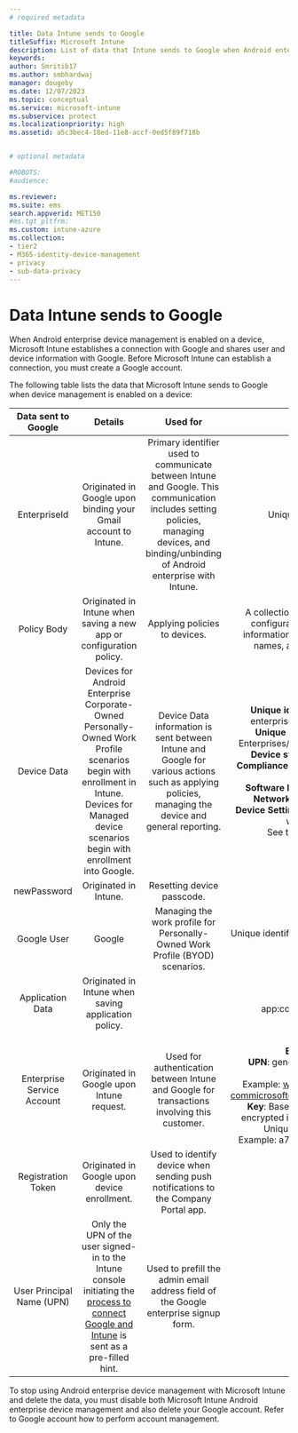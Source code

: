 ```yaml
---
# required metadata

title: Data Intune sends to Google
titleSuffix: Microsoft Intune
description: List of data that Intune sends to Google when Android enterprise device management is enabled with Intune.
keywords:
author: Smritib17
ms.author: smbhardwaj
manager: dougeby
ms.date: 12/07/2023
ms.topic: conceptual
ms.service: microsoft-intune
ms.subservice: protect
ms.localizationpriority: high
ms.assetid: a5c3bec4-18ed-11e8-accf-0ed5f89f718b


# optional metadata

#ROBOTS:
#audience:

ms.reviewer: 
ms.suite: ems
search.appverid: MET150
#ms.tgt_pltfrm:
ms.custom: intune-azure
ms.collection:
- tier2
- M365-identity-device-management
- privacy
- sub-data-privacy
---
```


# Data Intune sends to Google

When Android enterprise device management is enabled on a device, Microsoft Intune establishes a connection with Google and shares user and device information with Google. Before Microsoft Intune can establish a connection, you must create a Google account.

The following table lists the data that Microsoft Intune sends to Google when device management is enabled on a device:


| Data sent to Google | Details | Used for | Example |
|:---:|:---:|:---:|:---:|
| EnterpriseId | Originated in Google upon binding your Gmail account to Intune. | Primary identifier used to communicate between Intune and Google.  This communication includes setting policies, managing devices, and binding/unbinding of Android enterprise with Intune. | Unique identifier, Example format: LC04eik8a6 |
| Policy Body | Originated in Intune when saving a new app or configuration policy. | Applying policies to devices. | A collection of all configured settings for an application or configuration policy. Policy Body can contain customer information if provided as part of a policy, such as network names, application names, and app-specific settings. |
| Device Data | Devices for Android Enterprise Corporate-Owned Personally-Owned Work Profile scenarios begin with enrollment in Intune. Devices for Managed device scenarios begin with enrollment into Google. | Device Data information is sent between Intune and Google for various actions such as applying policies, managing the device and general reporting. | **Unique identifier to represent Device Name.** Example: enterprises/LC04ebru7b/devices/3592d971168f9ae4<br>**Unique Identifier to represent User Name.** Example: Enterprises/LC04ebru7b/users/116838519924207449711<br>**Device state.** Examples: Active, Disabled, Provisioning.<br>**Compliance states.** Examples: Setting not supported, missing required apps<br>**Software Info.** Examples: software versions & patch level.<br>**Network Info.** Examples: IMEI, MEID, WifiMacAddress<br>**Device Settings.** Examples: Information on encryption levels & whether device allows unknown apps.<br> See the following example of a JSON message. |
| newPassword | Originated in Intune. | Resetting device passcode. | String representing new password. |
| Google User | Google | Managing the work profile for Personally-Owned Work Profile (BYOD) scenarios. | Unique identifier to represent the linked Gmail account. Example: 114223373813435875042 |
| Application Data | Originated in Intune when saving application policy. |  | Application Name string. Example: app:com.microsoft.windowsintune.companyportal |
| Enterprise Service Account | Originated in Google upon Intune request. | Used for authentication between Intune and Google for transactions involving this customer. | There are several parts:<br> **Enterprise Id**: documented previously.<br>**UPN**: generated UPN used in authentication on behalf of customer.<br>Example: w49d77900526190e26708c31c9e8a0@pfwp-commicrosoftonedfmdm2.google.com.iam.gserviceaccount.com<br>**Key**: Base64 encoded blob used in auth requests, stored encrypted in the service, but this is what the blob looks like:<br> Unique Identifier to represent the customer's key<br>Example: a70d4d53eefbd781ce7ad6a6495c65eb15e74f1f |
| Registration Token | Originated in Google upon device enrollment. | Used to identify device when sending push notifications to the Company Portal app. |  |
| User Principal Name (UPN) | Only the UPN of the user signed-in to the Intune console initiating the [process to connect Google and Intune](../enrollment/connect-intune-android-enterprise.md) is sent as a pre-filled hint. | Used to prefill the admin email address field of the Google enterprise signup form. |  |

To stop using Android enterprise device management with Microsoft Intune and delete the data, you must disable both Microsoft Intune Android enterprise device management and also delete your Google account. Refer to Google account how to perform account management.
